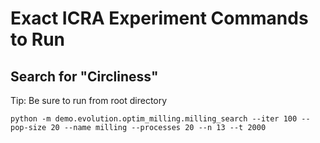 # Exact ICRA Experiment Commands to Run


## Search for "Circliness"

Tip: Be sure to run from root directory

`
python -m demo.evolution.optim_milling.milling_search --iter 100 --pop-size 20 --name milling --processes 20 --n 13 --t 2000 
`